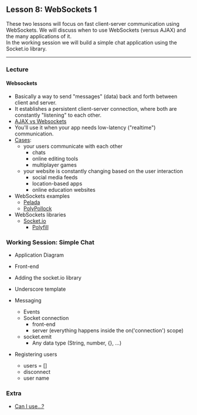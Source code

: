 ## Lesson 8: WebSockets 1

These two lessons will focus on fast client-server communication using WebSockets. We will discuss when to use WebSockets (versus AJAX) and the many applications of it.  
In the working session we will build a simple chat application using the Socket.io library.

---

### Lecture

#### Websockets

* Basically a way to send "messages" (data) back and forth between client and server.
* It establishes a persistent client-server connection, where both are constantly "listening" to each other.
* [AJAX vs Websockets](http://stackoverflow.com/questions/10377384/why-use-ajax-when-websockets-is-available)
* You'll use it when your app needs low-latency ("realtime") communication.
* [Cases](http://www.infoworld.com/article/2609720/application-development/9-killer-uses-for-websockets.html):
	* your users communicate with each other
		* chats
		* online editing tools
		* multiplayer games
	* your website is constantly changing based on the user interaction
		* social media feeds
		* location-based apps
		* online education websites
* WebSockets examples
	* [Pelada](http://gianordoli.com/projects.html#esib0unZub)
	* [PolyPollock](http://apon.io/)
* WebSockets libraries
	* [Socket.io](http://socket.io/)
		* [Polyfill](https://remysharp.com/2010/10/08/what-is-a-polyfill)

### Working Session: Simple Chat

* Application Diagram
* Front-end
* Adding the socket.io library
* Underscore template
* Messaging
	* Events
	* Socket connection
		* front-end
		* server (everything happens inside the on('connection') scope)
	* socket.emit
		* Any data type (String, number, {}, ...)

* Registering users
	* users = []
	* disconnect
	* user name

	
### Extra

* [Can I use...?](http://caniuse.com/)